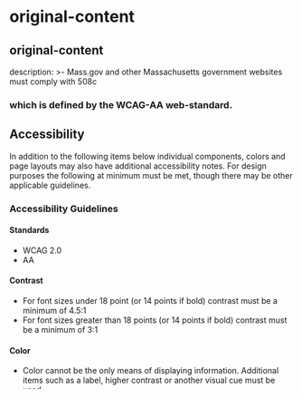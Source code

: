 # original-content

## original-content

description: &gt;- Mass.gov and other Massachusetts government websites must comply with 508c

### which is defined by the WCAG-AA web-standard.

## Accessibility

In addition to the following items below individual components, colors and page layouts may also have additional accessibility notes. For design purposes the following at minimum must be met, though there may be other applicable guidelines.

### Accessibility Guidelines

#### Standards

* WCAG 2.0
* AA

#### Contrast

* For font sizes under 18 point  \(or 14 points if bold\) contrast must be a minimum of 4.5:1
* For font sizes greater than 18 points \(or 14 points if bold\) contrast must be a minimum of 3:1

#### **Color**

* Color cannot be the only means of displaying information. Additional items such as a label, higher contrast or another visual cue must be used.

#### Images and other Non-Text Content

* All non-text content must have a text alternative on the page that displays the same information such as
  * Alt tags or aria labels on all images \(these must describe what is happening within the image\)
    * In the event an image is purely decorative in nature the alt tag must be present but should be blank
    * Note that items such as stock photography or landscapes are not considered purely decorative and must have the appropriate descriptors
  * Transcriptions of video or closed captioning

**Iconography**

Note that iconography is a special type of image content.

* * Current guidelines display all icons with a label underneath them
  * If this guideline is followed then the alt tag should be left empty \(but it should still exist\)
  * If the label is removed then an alt tag with proper information must be applied

#### **Links**

* The purpose of a link can be determined from the link text alone or or from the text combined with programmatically determined content
  * The largest errors usually found here are on article preview links or similar where there may be multiple links on a page stating “read more” or other similar repeatable text, this should be avoided.
* Additionally links that are not links but items such as files, e-mail to links and phone numbers should be clearly labeled as such

#### Rich Text Editors

* These should be used sparingly across the site. Rich text editors have the potential to easily break 508c compliance as many of the programmatic fail safes that exist will not happen within a rich text editor
* If a rich text editor is used the content author needs to be sure to follow good programming guidelines if using HTML \(such as semantic markup and using appropriate labels\)
* Additional focus also needs to be taken on headings, labels and other items to guarantee an [adherence to the pages navigability](https://www.w3.org/WAI/WCAG20/quickref/?currentsidebar=%23col_overview&showtechniques=111%2C141%2C143&levels=aaa#navigation-mechanisms)

#### Headings

* Headings should not be used to convey style items
* Headings must be hierarchical and properly nested \(all h2’s within an h1 etc\) so as to maintain proper navigability for low or non-sighted users

#### **Tables**

The current tables as defined in components are accessible. However these tables must be used appropriately in-order to remain so. The following rules must be adhered too

* Only use tables for tabular data \(don’t use tables for styling purposes\)
* All labels within a table must be next to the data they are labeling \(the current examples adhere to this pattern\)

### **Accessibility Checkers**

Note that the following checkers will only catch programmatic misses such as missing alt tags or improper contrast ratios. Many accessibility errors can only be caught by humans and hence online checkers should only be one part of the confirmation process.

* [Wave](http://wave.webaim.org/)
* [Access Valet](http://valet.webthing.com/access/url.html)
* [A Checker](https://achecker.ca/checker/)

### **Additional Resources and Guidelines**

Generally speaking the rules above do not encompass the entirety of all accessibility considerations on the site and additional information may be necessary. Further resources can be found below

* [WCAG Quick Reference](https://www.w3.org/WAI/WCAG20/quickref/)
* [Entirety of the WCAG 2.0 Guidelines](https://www.w3.org/TR/WCAG20/)
* [Web Aim which is an independent company with good information](http://webaim.org/)

